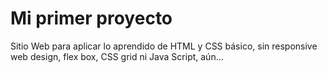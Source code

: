 # Mi primer proyecto
Sitio Web para aplicar lo aprendido de HTML y CSS básico, sin responsive web design, flex box, CSS grid ni Java Script, aún...
